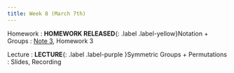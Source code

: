 ```yaml
---
title: Week 8 (March 7th)
---
```


Homework
: **HOMEWORK RELEASED**{: .label .label-yellow}Notation + Groups
  : [Note 3](https://readings.decal.rouxl.es/docs/readings/content/note-2/), Homework 3

Lecture
: **LECTURE**{: .label .label-purple }Symmetric Groups + Permutations
  : Slides, Recording